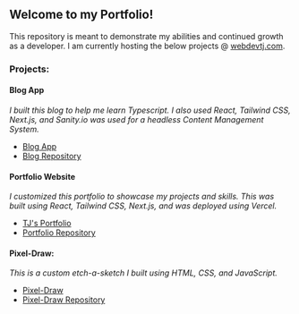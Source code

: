 ## Welcome to my Portfolio!

This repository is meant to demonstrate my abilities and continued growth as a developer.
I am currently hosting the below projects @ [webdevtj.com](https://webdevtj.com).

### Projects:

#### Blog App

_I built this blog to help me learn Typescript. I also used React, Tailwind CSS, Next.js, and Sanity.io was used for a headless Content Management System._

- [Blog App](https://blog.webdevtj.com)
- [Blog Repository](https://github.com/tjohnson-code/Portfolio/tree/main/blog-app)

#### Portfolio Website

_I customized this portfolio to showcase my projects and skills. This was built using React, Tailwind CSS, Next.js, and was deployed using Vercel._

- [TJ's Portfolio](https://webdevtj.com)
- [Portfolio Repository](https://github.com/tjohnson-code/Portfolio/tree/main/tj-portfolio)

#### Pixel-Draw:

_This is a custom etch-a-sketch I built using HTML, CSS, and JavaScript._

- [Pixel-Draw](https://pixeldraw.webdevtj.com)
- [Pixel-Draw Repository](https://github.com/tjohnson-code/Portfolio/tree/main/pixeldraw)
